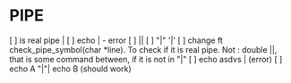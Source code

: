 # PIPE
[ ] is real pipe |
[ ] echo | - error
[ ] ||
[ ] "|" '|'
[ ] change ft check_pipe_symbol(char *line). 
        To check if it is real pipe. Not : double ||, that is some command between, if it is not in "|"
[ ] echo asdvs |     (error)
[ ] echo A "|"| echo B (should work)